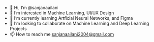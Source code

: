 - 👋 Hi, I’m @sanjanaailani
- 👀 I’m interested in Machine Learning, UI/UX Design
- 🌱 I’m currently learning Artficial Neural Networks, and Figma
- 💞️ I’m looking to collaborate on Machine Learning and Deep Learning Projects
- 📫 How to reach me sanjanaailani2004@gmail.com

<!---
sanjanaailani/sanjanaailani is a ✨ special ✨ repository because its `README.md` (this file) appears on your GitHub profile.
You can click the Preview link to take a look at your changes.
--->

